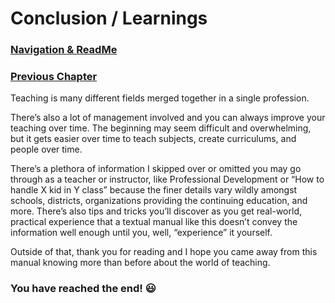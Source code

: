 # Conclusion / Learnings

### [Navigation & ReadMe](README.md)

### [Previous Chapter](Z025_Case_Study_Communication_Lesson_Example.md)

Teaching is many different fields merged together in a single profession.

There’s also a lot of management involved and you can always improve your teaching over time. The beginning may seem difficult and overwhelming, but it gets easier over time to teach subjects, create curriculums, and people over time.

There’s a plethora of information I skipped over or omitted you may go through as a teacher or instructor, like Professional Development or “How to handle X kid in Y class” because the finer details vary wildly amongst schools, districts, organizations providing the continuing education, and more. There’s also tips and tricks you’ll discover as you get real-world, practical experience that a textual manual like this doesn’t convey the information well enough until you, well, “experience” it yourself.

Outside of that, thank you for reading and I hope you came away from this manual knowing more than before about the world of teaching.

### You have reached the end! 😃